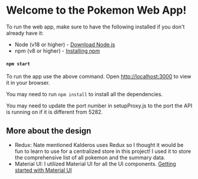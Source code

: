 # Welcome to the Pokemon Web App!

To run the web app, make sure to have the following installed if you don't already have it:

- Node (v18 or higher) - [Download Node.js](https://nodejs.org/en/download/package-manager)
- npm (v8 or higher) - [Installing npm](https://docs.npmjs.com/downloading-and-installing-node-js-and-npm)

#### `npm start`

To run the app use the above command. Open [http://localhost:3000](http://localhost:3000) to view it in your browser.

You may need to run `npm install` to install all the dependencies.

You may need to update the port number in setupProxy.js to the port the API is running on if it is different from 5282.

## More about the design

- Redux: Nate mentioned Kalderos uses Redux so I thought it would be fun to learn to use for a centralized store in this project! I used it to store the comprehensive list of all pokemon and the summary data.
- Material UI: I utilized Material UI for all the UI components. [Getting started with Material UI](https://mui.com/material-ui/getting-started/)
